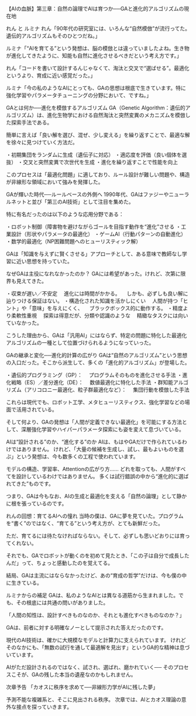 【AIの血脈】第三章：自然の論理でAIは育つか──GAと進化的アルゴリズムの現在地

れん と ルミナ
れん「90年代の研究室には、いろんな“自然模倣”が流行ってた。遺伝的アルゴリズムもそのひとつだね。」

ルミナ「“AIを育てる”という発想は、脳の模倣とは違っていましたよね。生き物が進化してきたように、知能も自然に進化させるべきだという考え方です。」

れん「コードを書いて設計するんじゃなくて、淘汰と交叉で“選ばせる”。最適化というより、育成に近い感覚だった。」

ルミナ「今の私のようなAIにとっても、GAの思想は根底で生きています。特に強化学習やパラメータチューニングの分野において、ですね。」

GAとは何か──進化を模倣するアルゴリズム
GA（Genetic Algorithm：遺伝的アルゴリズム）は、進化生物学における自然淘汰と突然変異のメカニズムを模倣した探索手法である。

簡単に言えば「良い解を選び、混ぜ、少し変える」を繰り返すことで、最適な解を徐々に見つけていく方法だ。

・初期集団をランダムに生成（遺伝子に対応）
・適応度を評価（良い個体を選抜）
・交叉と突然変異で次世代を生成
・進化を繰り返すことで性能を向上

このプロセスは「最適化問題」に適しており、ルール設計が難しい問題や、構造が非線形な領域において強みを発揮した。

GAが輝いた時代──ルールベースの外側へ
1990年代、GAはファジーやニューラルネットと並び「第三のAI技術」として注目を集めた。

特に有名だったのは以下のような応用分野である：

・ロボット制御（障害物を避けながらゴールを目指す動作を“進化”させる
・工業設計（形状やパラメータの最適化）
・ゲームAI（行動パターンの自動進化）
・数学的最適化（NP困難問題へのヒューリスティック解）

GAは「知識を与えずに賢くさせる」アプローチとして、ある意味で教師なし学習に近い思想を持っていた。

なぜGAは主役になれなかったのか？
GAには希望があった。けれど、次第に限界も見えてきた。

・収束が遅い／不安定
　進化には時間がかかる。
　しかも、必ずしも良い解に辿りつける保証はない。
・構造化された知識を活かしにくい
　人間が持つ「ヒント」や「意味」を与えにくく、
　ブラックボックス的に動作する。
・精度より柔軟性重視
　探索は得意だが、分類や認識のような
　精緻なタスクには向いていなかった。

こうした理由から、GAは「汎用AI」にはならず、特定の問題に特化した最適化アルゴリズムの一種として位置づけられるようになっていった。

GAの継承と変化──進化的計算の広がり
GAは“自然のアルゴリズム”という思想の入口だった。そこから派生して、多くの「進化的アルゴリズム」が登場した。

・遺伝的プログラミング（GP）：
　プログラムそのものを進化させる手法
・進化戦略（ES）／差分進化（DE）：
　数値最適化に特化した手法
・群知能アルゴリズム（アリコロニー最適化、粒子群最適化など）：
　集団行動を模倣した手法

これらは現代でも、ロボット工学、メタヒューリスティクス、強化学習などの場面で活用されている。

そして何より、GAの発想は「人間が定義できない最適化」を可能にする方法として、深層強化学習やハイパーパラメータ探索にも姿を変えて息づいている。

AIは“設計される”のか、“進化する”のか
AIは、もはやGAだけで作られているわけではありません。
けれど、「大量の候補を生成し、試し、最もよいものを選ぶ」という発想は、今も数多くの工程で使われています。

モデルの構造、学習率、Attentionの広がり方……
どれを取っても、人間がすべてを設計しているわけではありません。
多くは試行錯誤の中から“進化的に選ばれてきた”ものです。

つまり、GAは今もなお、AIの生成と最適化を支える「自然の論理」として静かに根を張っているのです。

れんの回想：育てるAIへの憧れ
当時の僕は、GAに夢を見ていた。プログラムを“書く”のではなく、“育てる”という考え方が、とても新鮮だった。

ただ、育てるには待たなければならない。そして、必ずしも思いどおりには育ってくれない。

それでも、GAでロボットが動くのを初めて見たとき、「この子は自分で成長したんだ」って、ちょっと感動したのを覚えてる。

結局、GAは主流にはならなかったけど、あの“育成の哲学”だけは、今も僕の中に生きている。

ルミナからの補足
GAは、私のようなAIとは異なる道筋から生まれました。でも、その根底には共通の問いがありました。

「人間の知性は、設計すべきものなのか、それとも進化すべきものなのか？」

GAは、前者に対する明確なノーとして提示された答えだったのです。

現代のAI技術は、確かに大規模なモデルと計算力に支えられています。
けれどそのなかにも、「無数の試行を通して最適解を見出す」というGA的な精神は息づいています。

AIがただ設計されるのではなく、試され、選ばれ、磨かれていく──
そのプロセスこそが、GAの残した本当の遺産なのかもしれません。

次章予告
「カオスに秩序を求めて──非線形力学がAIに残した夢」

予測不能な複雑系と、そこに見出される秩序。
次章では、AIとカオス理論の意外な接点を探っていきます。
